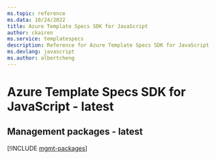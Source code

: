 ```yaml
---
ms.topic: reference
ms.data: 10/24/2022
title: Azure Template Specs SDK for JavaScript
author: ckairen
ms.service: templatespecs
description: Reference for Azure Template Specs SDK for JavaScript
ms.devlang: javascript
ms.author: albertcheng
---
```

# Azure Template Specs SDK for JavaScript - latest

## Management packages - latest
[!INCLUDE [mgmt-packages](template-specs-mgmt-index.md)]